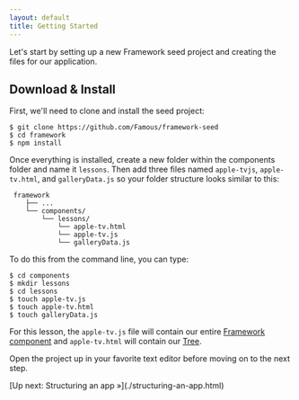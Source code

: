 ```yaml
---
layout: default
title: Getting Started
---
```


Let's start by setting up a new Framework seed project and creating the files for our application.

## Download & Install

First, we'll need to clone and install the seed project:

	$ git clone https://github.com/Famous/framework-seed
	$ cd framework
	$ npm install  
	

Once everything is installed, create a new folder within the components folder and name it `lessons`. Then add three files named `apple-tvjs`, `apple-tv.html`, and `galleryData.js` so your folder structure looks similar to this:
    
     framework
	    ├── ...
	    └── components/
	        └── lessons/
	            └── apple-tv.html
	            └── apple-tv.js
	            └── galleryData.js

To do this from the command line, you can type:

    $ cd components
    $ mkdir lessons
    $ cd lessons
    $ touch apple-tv.js
    $ touch apple-tv.html 
    $ touch galleryData.js

For this lesson, the `apple-tv.js`  file will contain our entire [Framework component](#) and `apple-tv.html` will contain our [Tree](#).

Open the project up in your favorite text editor before moving on to the next step. 

<span class="cta">
[Up next: Structuring an app &raquo;](./structuring-an-app.html)
</span>


